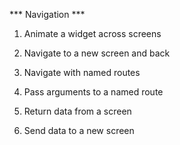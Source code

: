 *** Navigation ***

1. Animate a widget across screens

2. Navigate to a new screen and back

3. Navigate with named routes

4. Pass arguments to a named route

5. Return data from a screen

6. Send data to a new screen
